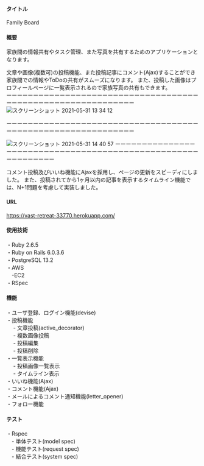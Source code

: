 #### タイトル
Family Board  

#### 概要
家族間の情報共有やタスク管理、また写真を共有するためのアプリケーションとなります。

文章や画像(複数可)の投稿機能、また投稿記事にコメント(Ajax)することができ家族間での情報やToDoの共有がスムーズになります。
また、投稿した画像はプロフィールページに一覧表示されるので家族写真の共有もできます。  
ーーーーーーーーーーーーーーーーーーーーーーーーーーーーーーーーーーーーーーーーーーーーーーーーーーーーーーーーーーーー
![スクリーンショット 2021-05-31 13 34 12](https://user-images.githubusercontent.com/77439820/120145490-91736b80-c21e-11eb-89ae-681fc371ef74.png)

ーーーーーーーーーーーーーーーーーーーーーーーーーーーーーーーーーーーーーーーーーーーーーーーーーーーーーーーーーーーー

![スクリーンショット 2021-05-31 14 40 57](https://user-images.githubusercontent.com/77439820/120145511-9a643d00-c21e-11eb-8ab4-4c129661bfea.png)
ーーーーーーーーーーーーーーーーーーーーーーーーーーーーーーーーーーーーーーーーーーーーーーーーーーーーーーーーーーーー

コメント投稿及びいいね機能にAjaxを採用し、ページの更新をスピーディにしました。
また、投稿されてから1ヶ月以内の記事を表示するタイムライン機能では、N+1問題を考慮して実装しました。

#### URL
https://vast-retreat-33770.herokuapp.com/

#### 使用技術
・Ruby 2.6.5  
・Ruby on Rails 6.0.3.6  
・PostgreSQL 13.2  
・AWS  
　-EC2  
・RSpec  

#### 機能
・ユーザ登録、ログイン機能(devise)  
・投稿機能  
　 - 文章投稿(active_decorator)  
　 - 複数画像投稿  
　 - 投稿編集  
　 - 投稿削除  
・一覧表示機能  
　 - 投稿画像一覧表示  
　 - タイムライン表示  
・いいね機能(Ajax)  
・コメント機能(Ajax)  
・メールによるコメント通知機能(letter_opener)  
・フォロー機能  

#### テスト
・Rspec  
　- 単体テスト(model spec)  
　- 機能テスト(request spec)  
　- 結合テスト(system spec)  
